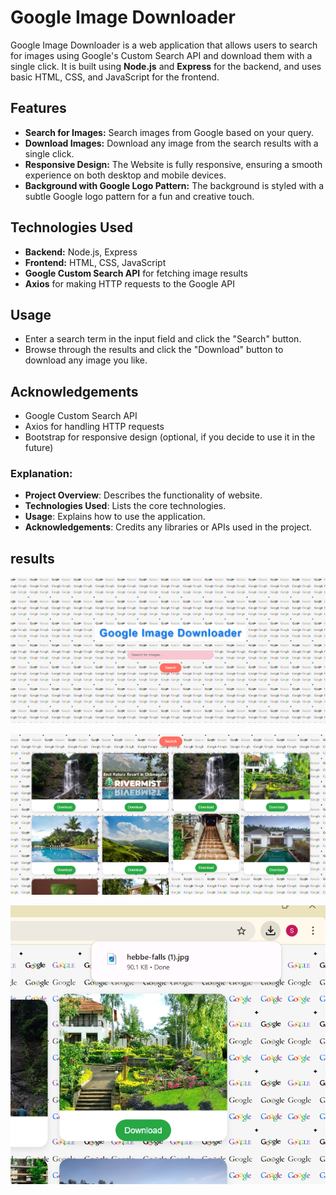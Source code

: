 # Google Image Downloader

Google Image Downloader is a web application that allows users to search for images using Google's Custom Search API and download them with a single click. It is built using **Node.js** and **Express** for the backend, and uses basic HTML, CSS, and JavaScript for the frontend.

## Features
- **Search for Images:** Search images from Google based on your query.
- **Download Images:** Download any image from the search results with a single click.
- **Responsive Design:** The Website is fully responsive, ensuring a smooth experience on both desktop and mobile devices.
- **Background with Google Logo Pattern:** The background is styled with a subtle Google logo pattern for a fun and creative touch.

## Technologies Used
- **Backend:** Node.js, Express
- **Frontend:** HTML, CSS, JavaScript
- **Google Custom Search API** for fetching image results
- **Axios** for making HTTP requests to the Google API

##  Usage
- Enter a search term in the input field and click the "Search" button.
- Browse through the results and click the "Download" button to download any image you like.

## Acknowledgements
-  Google Custom Search API
-  Axios for handling HTTP requests
- Bootstrap for responsive design (optional, if you decide to use it in the future)


### Explanation:
- **Project Overview**: Describes the functionality of website.
- **Technologies Used**: Lists the core technologies.
- **Usage**: Explains how to use the application.
- **Acknowledgements**: Credits any libraries or APIs used in the project.

## results 

![image alt](https://github.com/SanikaHegde/Google-Images-Downloader/blob/5bb61e9f61fea02d24922c29eadb48381cf2f1f9/Screenshot%202025-03-15%20112357.png)

![iamge alt](https://github.com/SanikaHegde/Google-Images-Downloader/blob/77714977d190fb05e7b070ebef83c26f271451b3/Screenshot%202025-03-15%20112445.png)

![image alt](https://github.com/SanikaHegde/Google-Images-Downloader/blob/c8398b6d4b49f0d289a99a56b05ac6cd597eebc3/Screenshot%202025-03-15%20112502.png)
